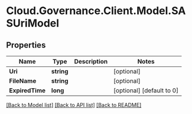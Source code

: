 # Cloud.Governance.Client.Model.SASUriModel
## Properties

Name | Type | Description | Notes
------------ | ------------- | ------------- | -------------
**Uri** | **string** |  | [optional] 
**FileName** | **string** |  | [optional] 
**ExpiredTime** | **long** |  | [optional] [default to 0]

[[Back to Model list]](../README.md#documentation-for-models) [[Back to API list]](../README.md#documentation-for-api-endpoints) [[Back to README]](../README.md)

